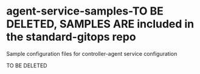 # agent-service-samples-TO BE DELETED, SAMPLES ARE included in the standard-gitops repo
Sample configuration files for controller-agent service configuration


TO BE DELETED
